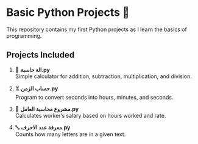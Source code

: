 # Basic Python Projects 🐍

This repository contains my first Python projects as I learn the basics of programming.  

## Projects Included
1. 🧮 **الة حاسبة.py**  
   Simple calculator for addition, subtraction, multiplication, and division.

2. ⏳ **حساب الزمن.py**  
   Program to convert seconds into hours, minutes, and seconds.

3. 👷 **مشروع محاسبة العامل.py**  
   Calculates worker’s salary based on hours worked and rate.

4. 🔤 **معرفة عدد الاحرف.py**  
   Counts how many letters are in a given text.
